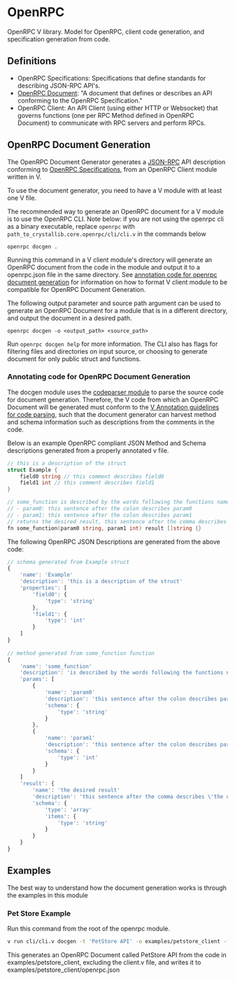 # OpenRPC

OpenRPC V library. Model for OpenRPC, client code generation, and specification generation from code.

## Definitions

- OpenRPC Specifications: Specifications that define standards for describing JSON-RPC API's.
- [OpenRPC Document](https://spec.open-rpc.org/#openrpc-document): "A document that defines or describes an API conforming to the OpenRPC Specification."
- OpenRPC Client: An API Client (using either HTTP or Websocket) that governs functions (one per RPC Method defined in OpenRPC Document) to communicate with RPC servers and perform RPCs.

## OpenRPC Document Generation

The OpenRPC Document Generator generates a [JSON-RPC](https://www.jsonrpc.org/) API description conforming to [OpenRPC Specifications](https://spec.open-rpc.org/), from an OpenRPC Client module written in V.

To use the document generator, you need to have a V module with at least one V file.

The recommended way to generate an OpenRPC document for a V module is to use the OpenRPC CLI. Note below: if you are not using the openrpc cli as a binary executable, replace `openrpc` with `path_to_crystallib.core.openrpc/cli/cli.v` in the commands below

`openrpc docgen .`

Running this command in a V client module's directory will generate an OpenRPC document from the code in the module and output it to a openrpc.json file in the same directory. See [annotation code for openrpc document generation](#annotating-code-for-openrpc-document-generation) for information on how to format V client module to be compatible for OpenRPC Document Generation.

The following output parameter and source path argument can be used to generate an OpenRPC Document for a module that is in a different directory, and output the document in a desired path.

`openrpc docgen -o <output_path> <source_path>`

Run `openrpc docgen help` for more information. The CLI also has flags for filtering files and directories on input source, or choosing to generate document for only public struct and functions.


### Annotating code for OpenRPC Document Generation

The docgen module uses the [codeparser module](../../codeparser) to parse the source code for document generation. Therefore, the V code from which an OpenRPC Document will be generated must conform to the [V Annotation guidelines for code parsing](../../codeparser/README.md/#annotating-code-in-v), such that the document generator can harvest method and schema information such as descriptions from the comments in the code.

Below is an example OpenRPC compliant JSON Method and Schema descriptions generated from a properly annotated v file.

```go
// this is a description of the struct
struct Example {
    field0 string // this comment describes field0
    field1 int // this comment describes field1
}

// some_function is described by the words following the functions name
// - param0: this sentence after the colon describes param0
// - param1: this sentence after the colon describes param1
// returns the desired result, this sentence after the comma describes 'the desired result'
fn some_function(param0 string, param1 int) result []string {}
```

The following OpenRPC JSON Descriptions are generated from the above code:

```js
// schema generated from Example struct
{
    'name': 'Example'
    'description': 'this is a description of the struct'
    'properties': [
        'field0': {
            'type': 'string'
        },
        'field1': {
            'type': 'int'
        }
    ]
}
    
// method generated from some_function function
{
    'name': 'some_function'
    'description': 'is described by the words following the functions name'
    'params': [
        {
            'name': 'param0'
            'description': 'this sentence after the colon describes param0'
            'schema': {
                'type': 'string'
            }
        },
        {
            'name': 'param1'
            'description': 'this sentence after the colon describes param1'
            'schema': {
                'type': 'int'
            }
        }
    ]
    'result': {
        'name': 'the desired result'
        'description': 'this sentence after the comma describes \'the desired result\''
        'schema': {
            'type': 'array'
            'items': {
                'type': 'string'
            }
        }
    }
}
```
## Examples

The best way to understand how the document generation works is through the examples in this module

### Pet Store Example

Run this command from the root of the openrpc module.

```bash
v run cli/cli.v docgen -t 'PetStore API' -o examples/petstore_client -f 'client.v' examples/petstore_client
```
This generates an OpenRPC Document called PetStore API from the code in examples/petstore_client, excluding the client.v file, and writes it to examples/petstore_client/openrpc.json
